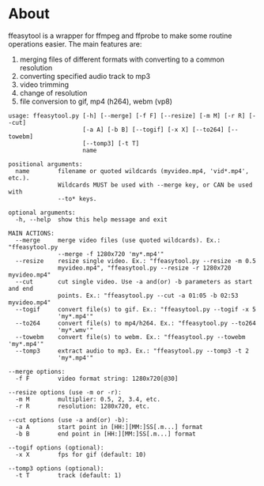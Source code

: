 # About
ffeasytool is a wrapper for ffmpeg and ffprobe to make some routine operations easier. The main features are: 
1. merging files of different formats with converting to a common resolution 
2. converting specified audio track to mp3
3. video trimming
4. change of resolution
5. file conversion to gif, mp4 (h264), webm (vp8)

```
usage: ffeasytool.py [-h] [--merge] [-f F] [--resize] [-m M] [-r R] [--cut]
                     [-a A] [-b B] [--togif] [-x X] [--to264] [--towebm]
                     [--tomp3] [-t T]
                     name

positional arguments:
  name        filename or quoted wildcards (myvideo.mp4, 'vid*.mp4', etc.).
              Wildcards MUST be used with --merge key, or CAN be used with
              --to* keys.

optional arguments:
  -h, --help  show this help message and exit

MAIN ACTIONS:
  --merge     merge video files (use quoted wildcards). Ex.: "ffeasytool.py
              --merge -f 1280x720 'my*.mp4'"
  --resize    resize single video. Ex.: "ffeasytool.py --resize -m 0.5
              myvideo.mp4", "ffeasytool.py --resize -r 1280x720 myvideo.mp4"
  --cut       cut single video. Use -a and(or) -b parameters as start and end
              points. Ex.: "ffeasytool.py --cut -a 01:05 -b 02:53 myvideo.mp4"
  --togif     convert file(s) to gif. Ex.: "ffeasytool.py --togif -x 5
              'my*.mp4'"
  --to264     convert file(s) to mp4/h264. Ex.: "ffeasytool.py --to264
              'my*.wmv'"
  --towebm    convert file(s) to webm. Ex.: "ffeasytool.py --towebm 'my*.mp4'"
  --tomp3     extract audio to mp3. Ex.: "ffeasytool.py --tomp3 -t 2
              'my*.mp4'"

--merge options:
  -f F        video format string: 1280x720[@30]

--resize options (use -m or -r):
  -m M        multiplier: 0.5, 2, 3.4, etc.
  -r R        resolution: 1280x720, etc.

--cut options (use -a and(or) -b):
  -a A        start point in [HH:][MM:]SS[.m...] format
  -b B        end point in [HH:][MM:]SS[.m...] format

--togif options (optional):
  -x X        fps for gif (default: 10)

--tomp3 options (optional):
  -t T        track (default: 1)

```


